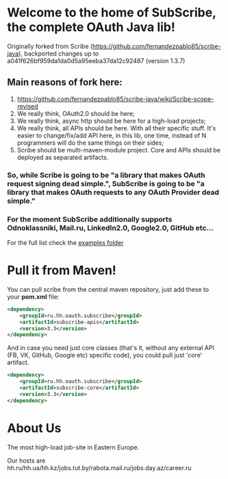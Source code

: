 # Welcome to the home of SubScribe, the complete OAuth Java lib!
Originally forked from Scribe (https://github.com/fernandezpablo85/scribe-java), backported changes up to a041f626bf959da1da0d5a95eeba37da12c92487 (version 1.3.7)

## Main reasons of fork here:
1. https://github.com/fernandezpablo85/scribe-java/wiki/Scribe-scope-revised
2. We really think, OAuth2.0 should be here;
3. We really think, async http should be here for a high-load projects;
4. We really think, all APIs should be here. With all their specific stuff. It's easier to change/fix/add API here,
in this lib, one time, instead of N programmers will do the same things on their sides;
5. Scribe should be multi-maven-module project. Core and APIs should be deployed as separated artifacts.

### So, while Scribe is going to be "a library that makes OAuth request signing dead simple.", SubScribe is going to be "a library that makes OAuth requests to any OAuth Provider dead simple."

### For the moment SubScribe additionally supports Odnoklassniki, Mail.ru, LinkedIn2.0, Google2.0, GitHub etc...
For the full list check the [examples folder](https://github.com/hhru/subscribe/tree/master/apis/src/main/java/ru/hh/oauth/subscribe/apis)

# Pull it from Maven!

You can pull scribe from the central maven repository, just add these to your __pom.xml__ file:

```xml
<dependency>
    <groupId>ru.hh.oauth.subscribe</groupId>
    <artifactId>subscribe-apis</artifactId>
    <version>3.3</version>
</dependency>
```

And in case you need just core classes (that's it, without any external API (FB, VK, GitHub, Google etc) specific code), you could pull just 'core' artifact.
```xml
<dependency>
    <groupId>ru.hh.oauth.subscribe</groupId>
    <artifactId>subscribe-core</artifactId>
    <version>3.3</version>
</dependency>
```

# About Us

The most high-load job-site in Eastern Europe.

Our hosts are hh.ru/hh.ua/hh.kz/jobs.tut.by/rabota.mail.ru/jobs.day.az/career.ru
